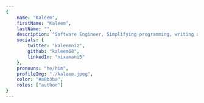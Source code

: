 ```yaml
---
{
	name: "Kaleem",
	firstName: "Kaleem",
	lastName: "",
	description: "Software Engineer, Simplifying programming, writing about learnings and lessons learned.",
	socials: {
		twitter: "kaleemniz",
		github: "kaleem68",
		linkedIn: "nixamani5"
	},
	pronouns: "he/him",
	profileImg: "./kaleem.jpeg",
	color: "#a8b3ba",
	roles: ["author"]
}
---
```

